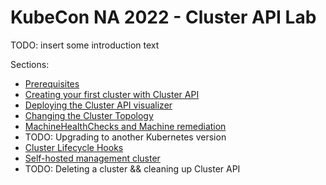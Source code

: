# KubeCon NA 2022 - Cluster API Lab

TODO: insert some introduction text

Sections:
* [Prerequisites](./prereqs.md)
* [Creating your first cluster with Cluster API](./your-first-cluster.md)
* [Deploying the Cluster API visualizer](./visualizer.md)
* [Changing the Cluster Topology](./cluster-topology.md)
* [MachineHealthChecks and Machine remediation](./machine-health-checks.md)
* TODO: Upgrading to another Kubernetes version
* [Cluster Lifecycle Hooks](./lifecycle-hooks.md)
* [Self-hosted management cluster](./self-hosted.md)
* TODO: Deleting a cluster && cleaning up Cluster API
